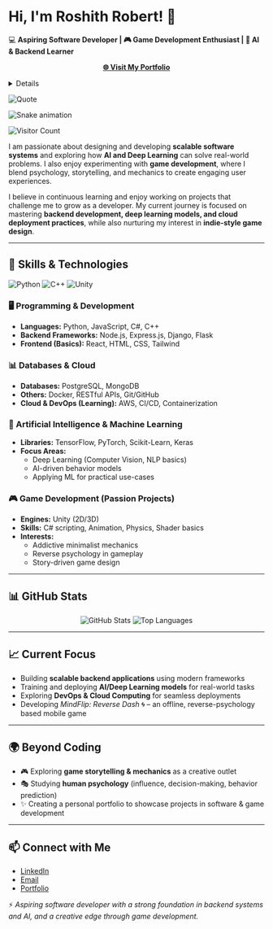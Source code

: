 # Hi, I'm Roshith Robert! 👋  

💻 **Aspiring Software Developer | 🎮 Game Development Enthusiast | 🤖 AI & Backend Learner**  
<p align="center">
  <a href="https://roshcr6.github.io"><b>🌐 Visit My Portfolio</b></a>
</p>
<details>
  <p align="center">"Power is not given… it is taken." ⚔️</p>
</details>


![Quote](https://quotes-github-readme.vercel.app/api?type=vertical&theme=dark)

![Snake animation](https://raw.githubusercontent.com/roshcr6/roshcr6/output/github-contribution-grid-snake.svg)

![Visitor Count](https://komarev.com/ghpvc/?username=roshcr6&color=red&style=for-the-badge&label=Profile+Hits)


I am passionate about designing and developing **scalable software systems** and exploring how **AI and Deep Learning** can solve real-world problems. I also enjoy experimenting with **game development**, where I blend psychology, storytelling, and mechanics to create engaging user experiences.  

I believe in continuous learning and enjoy working on projects that challenge me to grow as a developer. My current journey is focused on mastering **backend development, deep learning models, and cloud deployment practices**, while also nurturing my interest in **indie-style game design**.  

---

## 🔧 Skills & Technologies  
![Python](https://img.shields.io/badge/PYTHON-💀-blue?style=for-the-badge)
![C++](https://img.shields.io/badge/C++-⚔️-red?style=for-the-badge)
![Unity](https://img.shields.io/badge/UNITY-🔥-black?style=for-the-badge)

### 🖥️ Programming & Development  
- **Languages:** Python, JavaScript, C#, C++  
- **Backend Frameworks:** Node.js, Express.js, Django, Flask  
- **Frontend (Basics):** React, HTML, CSS, Tailwind  

### 📊 Databases & Cloud  
- **Databases:** PostgreSQL, MongoDB  
- **Others:** Docker, RESTful APIs, Git/GitHub  
- **Cloud & DevOps (Learning):** AWS, CI/CD, Containerization  

### 🤖 Artificial Intelligence & Machine Learning  
- **Libraries:** TensorFlow, PyTorch, Scikit-Learn, Keras  
- **Focus Areas:**  
  - Deep Learning (Computer Vision, NLP basics)  
  - AI-driven behavior models  
  - Applying ML for practical use-cases  

### 🎮 Game Development (Passion Projects)  
- **Engines:** Unity (2D/3D)  
- **Skills:** C# scripting, Animation, Physics, Shader basics  
- **Interests:**  
  - Addictive minimalist mechanics  
  - Reverse psychology in gameplay  
  - Story-driven game design
    
 ---
## 📊 GitHub Stats  
<p align="center">
  <img src="https://github-readme-stats.vercel.app/api?username=roshcr6&show_icons=true&theme=tokyonight" alt="GitHub Stats" />
  <img src="https://github-readme-stats.vercel.app/api/top-langs/?username=roshcr6&layout=compact&theme=tokyonight" alt="Top Languages" />
</p>  

---

## 📈 Current Focus  
- Building **scalable backend applications** using modern frameworks  
- Training and deploying **AI/Deep Learning models** for real-world tasks  
- Exploring **DevOps & Cloud Computing** for seamless deployments  
- Developing *MindFlip: Reverse Dash* 🌀 – an offline, reverse-psychology based mobile game  

---

## 🌍 Beyond Coding  
- 🎮 Exploring **game storytelling & mechanics** as a creative outlet  
- 🎭 Studying **human psychology** (influence, decision-making, behavior prediction)  
- ✨ Creating a personal portfolio to showcase projects in software & game development  

---

## 📫 Connect with Me  
- [LinkedIn](https://www.linkedin.com/in/roshith-robert)  
- [Email](#)  
- [Portfolio](roshcr6.github.io)  

⚡ *Aspiring software developer with a strong foundation in backend systems and AI, and a creative edge through game development.*  
